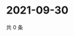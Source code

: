 # 2021-09-30

共 0 条

<!-- BEGIN WEIBO -->
<!-- 最后更新时间 Thu Sep 30 2021 04:11:23 GMT+0800 (China Standard Time) -->

<!-- END WEIBO -->
